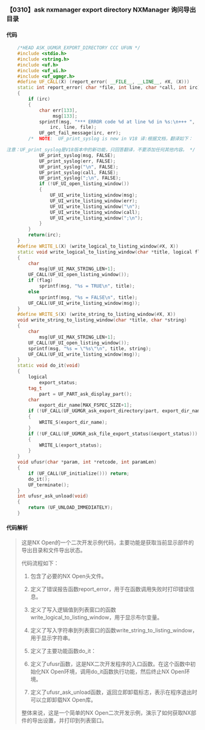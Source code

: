 ### 【0310】ask nxmanager export directory NXManager 询问导出目录

#### 代码

```cpp
    /*HEAD ASK_UGMGR_EXPORT_DIRECTORY CCC UFUN */  
    #include <stdio.h>  
    #include <string.h>  
    #include <uf.h>  
    #include <uf_ui.h>  
    #include <uf_ugmgr.h>  
    #define UF_CALL(X) (report_error( __FILE__, __LINE__, #X, (X)))  
    static int report_error( char *file, int line, char *call, int irc)  
    {  
        if (irc)  
        {  
            char err[133],  
                 msg[133];  
            sprintf(msg, "*** ERROR code %d at line %d in %s:\n+++ ",  
                irc, line, file);  
            UF_get_fail_message(irc, err);  
        /*  NOTE:  UF_print_syslog is new in V18 译:根据文档，翻译如下：

注意：UF_print_syslog是V18版本中的新功能，只回答翻译，不要添加任何其他内容。 */  
            UF_print_syslog(msg, FALSE);  
            UF_print_syslog(err, FALSE);  
            UF_print_syslog("\n", FALSE);  
            UF_print_syslog(call, FALSE);  
            UF_print_syslog(";\n", FALSE);  
            if (!UF_UI_open_listing_window())  
            {  
                UF_UI_write_listing_window(msg);  
                UF_UI_write_listing_window(err);  
                UF_UI_write_listing_window("\n");  
                UF_UI_write_listing_window(call);  
                UF_UI_write_listing_window(";\n");  
            }  
        }  
        return(irc);  
    }  
    #define WRITE_L(X) (write_logical_to_listing_window(#X, X))  
    static void write_logical_to_listing_window(char *title, logical flag)  
    {  
        char  
            msg[UF_UI_MAX_STRING_LEN+1];  
        UF_CALL(UF_UI_open_listing_window());  
        if (flag)  
            sprintf(msg, "%s = TRUE\n", title);  
        else  
            sprintf(msg, "%s = FALSE\n", title);  
        UF_CALL(UF_UI_write_listing_window(msg));  
    }  
    #define WRITE_S(X) (write_string_to_listing_window(#X, X))  
    void write_string_to_listing_window(char *title, char *string)  
    {  
        char  
            msg[UF_UI_MAX_STRING_LEN+1];  
        UF_CALL(UF_UI_open_listing_window());  
        sprintf(msg, "%s = \"%s\"\n", title, string);  
        UF_CALL(UF_UI_write_listing_window(msg));  
    }  
    static void do_it(void)  
    {  
        logical  
            export_status;  
        tag_t  
            part = UF_PART_ask_display_part();  
        char  
            export_dir_name[MAX_FSPEC_SIZE+1];  
        if (!UF_CALL(UF_UGMGR_ask_export_directory(part, export_dir_name)))  
        {  
            WRITE_S(export_dir_name);  
        }  
        if (!UF_CALL(UF_UGMGR_ask_file_export_status(&export_status)))  
        {  
            WRITE_L(export_status);  
        }  
    }  
    void ufusr(char *param, int *retcode, int paramLen)  
    {  
        if (UF_CALL(UF_initialize())) return;  
        do_it();  
        UF_terminate();  
    }  
    int ufusr_ask_unload(void)  
    {  
        return (UF_UNLOAD_IMMEDIATELY);  
    }

```

#### 代码解析

> 这是NX Open的一个二次开发示例代码，主要功能是获取当前显示部件的导出目录和文件导出状态。
>
> 代码流程如下：
>
> 1. 包含了必要的NX Open头文件。
> 2. 定义了错误报告函数report_error，用于在函数调用失败时打印错误信息。
> 3. 定义了写入逻辑值到列表窗口的函数write_logical_to_listing_window，用于显示布尔变量。
> 4. 定义了写入字符串到列表窗口的函数write_string_to_listing_window，用于显示字符串。
> 5. 定义了主要功能函数do_it：
>
> 1. 定义了ufusr函数，这是NX二次开发程序的入口函数。在这个函数中初始化NX Open环境，调用do_it函数执行功能，然后终止NX Open环境。
> 2. 定义了ufusr_ask_unload函数，返回立即卸载标志，表示在程序退出时可以立即卸载NX Open库。
>
> 整体来说，这是一个简单的NX Open二次开发示例，演示了如何获取NX部件的导出设置，并打印到列表窗口。
>
